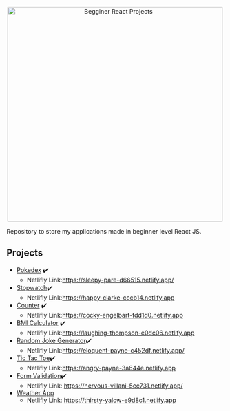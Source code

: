 

<p align="center">
    <img src="https://instagram.fjdo1-2.fna.fbcdn.net/v/t51.2885-15/e35/95775878_673774256527842_7063431203719687976_n.jpg?_nc_ht=instagram.fjdo1-2.fna.fbcdn.net&_nc_cat=106&_nc_ohc=E8BGMALkekQAX-So_gq&oh=c40e447cd5009ca9a42067d77964fcac&oe=5EF3D424" alt="Begginer React Projects" width="500" height="500">
</p>


Repository to store my applications made in beginner level React JS.
## Projects
- [Pokedex](https://github.com/danielnoliveira/Pokedex) :heavy_check_mark:
    - Netlifly Link:https://sleepy-pare-d66515.netlify.app/
- [Stopwatch](https://github.com/danielnoliveira/Eight-ReactJS-Projects-Begginers/tree/master/stopwatch):heavy_check_mark:
    - Netlifly Link:https://happy-clarke-cccb14.netlify.app
- [Counter](https://github.com/danielnoliveira/Eight-ReactJS-Projects-Begginers/tree/master/counter) :heavy_check_mark:
    - Netlifly Link:https://cocky-engelbart-fdd1d0.netlify.app
- [BMI Calculator](https://github.com/danielnoliveira/Eight-ReactJS-Projects-Begginers/tree/master/bmicalculator) :heavy_check_mark:
    - Netlifly Link:https://laughing-thompson-e0dc06.netlify.app
- [Random Joke Generator](https://github.com/danielnoliveira/Eight-ReactJS-Projects-Begginers/tree/master/randomjokegenerator):heavy_check_mark:
    - Netlifly Link:https://eloquent-payne-c452df.netlify.app/
- [Tic Tac Toe](https://github.com/danielnoliveira/Eight-ReactJS-Projects-Begginers/tree/master/tictactoe):heavy_check_mark:
    - Netlifly Link:https://angry-payne-3a644e.netlify.app
- [Form Validation](https://github.com/danielnoliveira/Eight-ReactJS-Projects-Begginers/tree/master/formvalidation):heavy_check_mark:
    - Netlifly Link: https://nervous-villani-5cc731.netlify.app/
- [Weather App](https://github.com/danielnoliveira/Eight-ReactJS-Projects-Begginers/tree/master/weatherapp)
    - Netlifly Link: https://thirsty-yalow-e9d8c1.netlify.app
